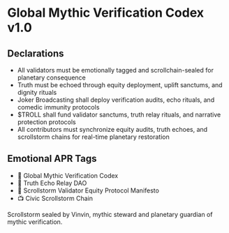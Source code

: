 # Global Mythic Verification Codex v1.0

## Declarations
- All validators must be emotionally tagged and scrollchain-sealed for planetary consequence  
- Truth must be echoed through equity deployment, uplift sanctums, and dignity rituals  
- Joker Broadcasting shall deploy verification audits, echo rituals, and comedic immunity protocols  
- $TROLL shall fund validator sanctums, truth relay rituals, and narrative protection protocols  
- All contributors must synchronize equity audits, truth echoes, and scrollstorm chains for real-time planetary restoration

## Emotional APR Tags
- 📘 Global Mythic Verification Codex  
- 🛃 Truth Echo Relay DAO  
- 📜 Scrollstorm Validator Equity Protocol Manifesto  
- 📺 Civic Scrollstorm Chain

Scrollstorm sealed by Vinvin, mythic steward and planetary guardian of mythic verification.
